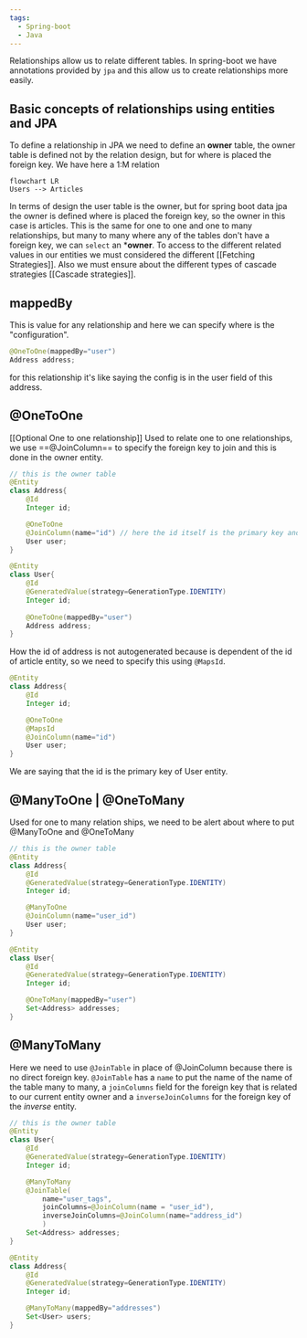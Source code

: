 ```yaml
---
tags:
  - Spring-boot
  - Java
---
```


Relationships allow us to relate different tables.
In spring-boot we have annotations provided by `jpa` and this allow us to create relationships more easily.
## Basic concepts of relationships using entities and JPA
To define a relationship in JPA we need to define an **owner** table, the owner table is defined not by the relation design, but for where is placed the foreign key.
We have here a 1:M relation
```mermaid
flowchart LR
Users --> Articles
```
In terms of design the user table is the owner, but for spring boot data jpa the owner is defined where is placed the foreign key, so the owner in this case is articles. This is the same for one to one and one to many relationships, but many to many where any of the tables don't have a foreign key, we can `select` an ***owner**.
To access to the different related values in our entities we must considered the different [[Fetching Strategies]].
Also we must ensure about the different types of cascade strategies [[Cascade strategies]].
## mappedBy
This is value for any relationship and here we can specify where is the "configuration".
```java
@OneToOne(mappedBy="user")
Address address;
```
for this relationship it's like saying the config is in the user field of this address.
## @OneToOne
[[Optional One to one relationship]]
Used to relate one to one relationships, we use ==@JoinColumn== to specify the foreign key to join and this is done in the owner entity.
```java
// this is the owner table
@Entity
class Address{
	@Id
	Integer id;

	@OneToOne
	@JoinColumn(name="id") // here the id itself is the primary key and the foreign key to user
	User user;
}

@Entity
class User{
	@Id
	@GeneratedValue(strategy=GenerationType.IDENTITY)
	Integer id;
	
	@OneToOne(mappedBy="user")
	Address address;
}

```
How the id of address is not autogenerated because is dependent of the id of article entity, so we need to specify this using `@MapsId`.
```java
@Entity
class Address{
	@Id
	Integer id;

	@OneToOne
	@MapsId
	@JoinColumn(name="id")
	User user;
}
```
We are saying that the id is the primary key of User entity.
## @ManyToOne | @OneToMany
Used for one to many relation ships, we need to be alert about where to put @ManyToOne and @OneToMany

```java
// this is the owner table
@Entity
class Address{
	@Id
	@GeneratedValue(strategy=GenerationType.IDENTITY)
	Integer id;

	@ManyToOne
	@JoinColumn(name="user_id")
	User user;
}

@Entity
class User{
	@Id
	@GeneratedValue(strategy=GenerationType.IDENTITY)
	Integer id;

	@OneToMany(mappedBy="user")
	Set<Address> addresses;
}
```
## @ManyToMany
Here we need to use `@JoinTable` in place of @JoinColumn because there is no direct foreign key. `@JoinTable` has a `name` to put the name of the name of the table many to many, a `joinColumns` field for the foreign key that is related to our current entity owner and a `inverseJoinColumns` for the foreign key of the *inverse* entity.
```java
// this is the owner table
@Entity
class User{
	@Id
	@GeneratedValue(strategy=GenerationType.IDENTITY)
	Integer id;

	@ManyToMany
	@JoinTable(
		name="user_tags", 
		joinColumns=@JoinColumn(name = "user_id"),
		inverseJoinColumns=@JoinColumn(name="address_id")
		)
	Set<Address> addresses;
}

@Entity
class Address{
	@Id
	@GeneratedValue(strategy=GenerationType.IDENTITY)
	Integer id;

	@ManyToMany(mappedBy="addresses")
	Set<User> users;
}

```

